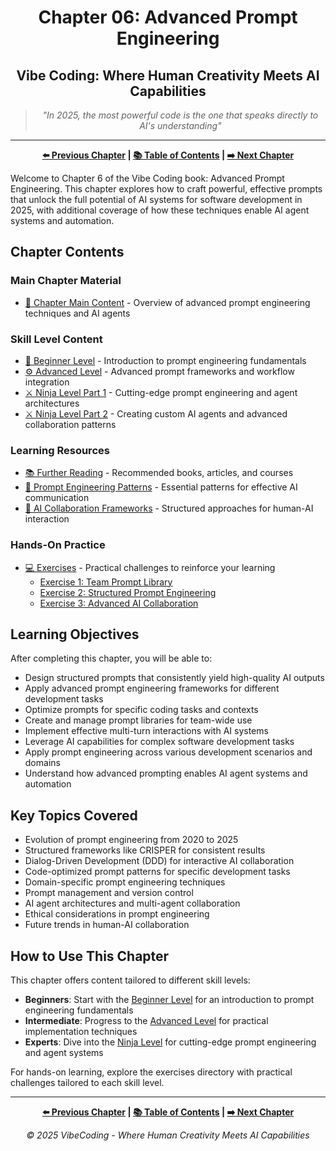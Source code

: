 <div align="center">

# Chapter 06: Advanced Prompt Engineering

</div>

<div align="center">

## Vibe Coding: Where Human Creativity Meets AI Capabilities

</div>

<div align="center">

> *"In 2025, the most powerful code is the one that speaks directly to AI's understanding"*

</div>

---

<div align="center">

**[⬅️ Previous Chapter](../Chapter_05_Full_Stack_Development_with_AI/Chapter_05_Main.md) | [📚 Table of Contents](../README.md) | [➡️ Next Chapter](../Chapter_07_Mobile_Development/Chapter_07_Main.md)**

</div>

Welcome to Chapter 6 of the Vibe Coding book: Advanced Prompt Engineering. This chapter explores how to craft powerful, effective prompts that unlock the full potential of AI systems for software development in 2025, with additional coverage of how these techniques enable AI agent systems and automation.

## Chapter Contents

### Main Chapter Material

- [📝 Chapter Main Content](./Chapter_06_Main.md) - Overview of advanced prompt engineering techniques and AI agents

### Skill Level Content

- [🔰 Beginner Level](./Chapter_06_Beginner.md) - Introduction to prompt engineering fundamentals
- [⚙️ Advanced Level](./Chapter_06_Advanced.md) - Advanced prompt frameworks and workflow integration
- [⚔️ Ninja Level Part 1](./Chapter_06_Ninja_Part1.md) - Cutting-edge prompt engineering and agent architectures
- [⚔️ Ninja Level Part 2](./Chapter_06_Ninja_Part2.md) - Creating custom AI agents and advanced collaboration patterns

### Learning Resources

- [📚 Further Reading](./resources/further_reading.md) - Recommended books, articles, and courses
- [🧠 Prompt Engineering Patterns](./resources/prompt_patterns.md) - Essential patterns for effective AI communication
- [🤖 AI Collaboration Frameworks](./resources/ai_collaboration_frameworks.md) - Structured approaches for human-AI interaction

### Hands-On Practice

- [💻 Exercises](./exercises/README.md) - Practical challenges to reinforce your learning
  - [Exercise 1: Team Prompt Library](./exercises/exercise_1_team_prompt_library.md)
  - [Exercise 2: Structured Prompt Engineering](./exercises/exercise_2_structured_prompt_engineering.md)
  - [Exercise 3: Advanced AI Collaboration](./exercises/exercise_3_ai_collaboration.md)

## Learning Objectives

After completing this chapter, you will be able to:

- Design structured prompts that consistently yield high-quality AI outputs
- Apply advanced prompt engineering frameworks for different development tasks
- Optimize prompts for specific coding tasks and contexts
- Create and manage prompt libraries for team-wide use
- Implement effective multi-turn interactions with AI systems
- Leverage AI capabilities for complex software development tasks
- Apply prompt engineering across various development scenarios and domains
- Understand how advanced prompting enables AI agent systems and automation

## Key Topics Covered

- Evolution of prompt engineering from 2020 to 2025
- Structured frameworks like CRISPER for consistent results
- Dialog-Driven Development (DDD) for interactive AI collaboration
- Code-optimized prompt patterns for specific development tasks
- Domain-specific prompt engineering techniques
- Prompt management and version control
- AI agent architectures and multi-agent collaboration
- Ethical considerations in prompt engineering
- Future trends in human-AI collaboration

## How to Use This Chapter

This chapter offers content tailored to different skill levels:

- **Beginners**: Start with the [Beginner Level](./Chapter_06_Beginner.md) for an introduction to prompt engineering fundamentals
- **Intermediate**: Progress to the [Advanced Level](./Chapter_06_Advanced.md) for practical implementation techniques
- **Experts**: Dive into the [Ninja Level](./Chapter_06_Ninja_Part1.md) for cutting-edge prompt engineering and agent systems

For hands-on learning, explore the exercises directory with practical challenges tailored to each skill level.

---

<div align="center">

**[⬅️ Previous Chapter](../Chapter_05_Full_Stack_Development_with_AI/Chapter_05_Main.md) | [📚 Table of Contents](../README.md) | [➡️ Next Chapter](../Chapter_07_Mobile_Development/Chapter_07_Main.md)**

</div>

<div align="center">

*© 2025 VibeCoding - Where Human Creativity Meets AI Capabilities*

</div>
